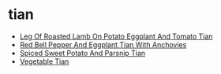 # tian

 * [Leg Of Roasted Lamb On Potato Eggplant And Tomato Tian](index/l/leg-of-roasted-lamb-on-potato-eggplant-and-tomato-tian-104890.json)
 * [Red Bell Pepper And Eggplant Tian With Anchovies](index/r/red-bell-pepper-and-eggplant-tian-with-anchovies-101598.json)
 * [Spiced Sweet Potato And Parsnip Tian](index/s/spiced-sweet-potato-and-parsnip-tian.json)
 * [Vegetable Tian](index/v/vegetable-tian-367726.json)
